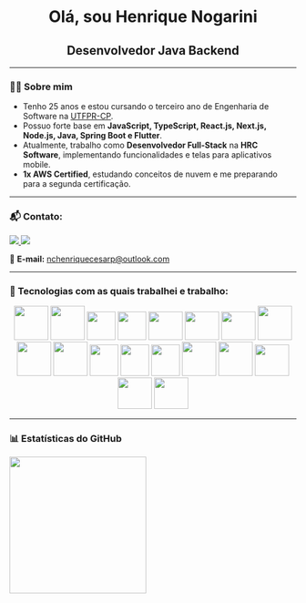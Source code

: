 <h1 align="center">Olá, sou Henrique Nogarini</h1>
<h2 align="center">Desenvolvedor Java Backend</h2>

---

### 👨‍🎓 Sobre mim
- Tenho 25 anos e estou cursando o terceiro ano de Engenharia de Software na <a href="http://www.utfpr.edu.br/campus/cornelioprocopio" target="_blank">UTFPR-CP</a>.
- Possuo forte base em **JavaScript, TypeScript, React.js, Next.js, Node.js, Java, Spring Boot e Flutter**.
- Atualmente, trabalho como **Desenvolvedor Full-Stack** na **HRC Software**, implementando funcionalidades e telas para aplicativos mobile.
- **1x AWS Certified**, estudando conceitos de nuvem e me preparando para a segunda certificação.
---

### 📬 Contato:
<div>
  <a href="https://www.linkedin.com/in/henrique-nogarini-99943b216/" target="_blank">
    <img src="https://img.shields.io/badge/LinkedIn-0077B5?style=for-the-badge&logo=linkedin&logoColor=white"/>
  </a>
  <a href="https://www.instagram.com/shielderdev?igsh=OHZ5djBoeXNtdHJ4" target="_blank">
    <img src="https://img.shields.io/badge/Instagram-E4405F?style=for-the-badge&logo=instagram&logoColor=white"/>
  </a>
</div>

📧 **E-mail:** nchenriquecesarp@outlook.com

---

### 🚀 Tecnologias com as quais trabalhei e trabalho:
<div align="center">
  <img src="https://cdn.jsdelivr.net/gh/devicons/devicon@latest/icons/html5/html5-original-wordmark.svg" width="60" height="60"/>  
  <img src="https://cdn.jsdelivr.net/gh/devicons/devicon@latest/icons/css3/css3-original-wordmark.svg" width="60" height="60"/>  
  <img src="https://cdn.jsdelivr.net/gh/devicons/devicon@latest/icons/javascript/javascript-original.svg" width="50" height="50"/> 
  <img src="https://cdn.jsdelivr.net/gh/devicons/devicon@latest/icons/typescript/typescript-original.svg" width="50" height="50"/> 
  <img src="https://cdn.jsdelivr.net/gh/devicons/devicon@latest/icons/react/react-original-wordmark.svg" width="60" height="50"/>
  <img src="https://cdn.jsdelivr.net/gh/devicons/devicon@latest/icons/nextjs/nextjs-original.svg" width="60" height="50"/> 
  <img src="https://cdn.jsdelivr.net/gh/devicons/devicon@latest/icons/tailwindcss/tailwindcss-original.svg" width="60" height="50"/> 
  <img src="https://cdn.jsdelivr.net/gh/devicons/devicon@latest/icons/nodejs/nodejs-original-wordmark.svg" width="60" height="60"/>
  <img src="https://cdn.jsdelivr.net/gh/devicons/devicon@latest/icons/java/java-original-wordmark.svg" width="60" height="60"/>
  <img src="https://cdn.jsdelivr.net/gh/devicons/devicon@latest/icons/spring/spring-original-wordmark.svg" width="60" height="60"/>
  <img src="https://cdn.jsdelivr.net/gh/devicons/devicon@latest/icons/flutter/flutter-original.svg" width="50" height="55"/>
  <img src="https://cdn.jsdelivr.net/gh/devicons/devicon@latest/icons/c/c-original.svg" width="50" height="55"/>
  <img src="https://cdn.jsdelivr.net/gh/devicons/devicon@latest/icons/csharp/csharp-original.svg" width="50" height="55"/>
  <img src="https://cdn.jsdelivr.net/gh/devicons/devicon@latest/icons/azuresqldatabase/azuresqldatabase-original.svg" width="60" height="60"/> 
  <img src="https://cdn.jsdelivr.net/gh/devicons/devicon@latest/icons/mysql/mysql-original-wordmark.svg" width="60" height="60"/>  
  <img src="https://cdn.jsdelivr.net/gh/devicons/devicon@latest/icons/postgresql/postgresql-plain-wordmark.svg" width="60" height="55"/>
  <img src="https://cdn.jsdelivr.net/gh/devicons/devicon@latest/icons/docker/docker-original-wordmark.svg" width="60" height="55"/>
  <img src="https://cdn.jsdelivr.net/gh/devicons/devicon@latest/icons/amazonwebservices/amazonwebservices-plain-wordmark.svg" width="60" height="55"/>
</div>

---

### 📊 Estatísticas do GitHub
<a href="https://github.com/henriquenogarini">
    <img height="240em" src="https://github-readme-stats.vercel.app/api/top-langs/?username=henriquenogarini&langs_count=7&layout=compact&theme=dark&icon_color=ffffff&bg_color=0D1117"/>
</a>
